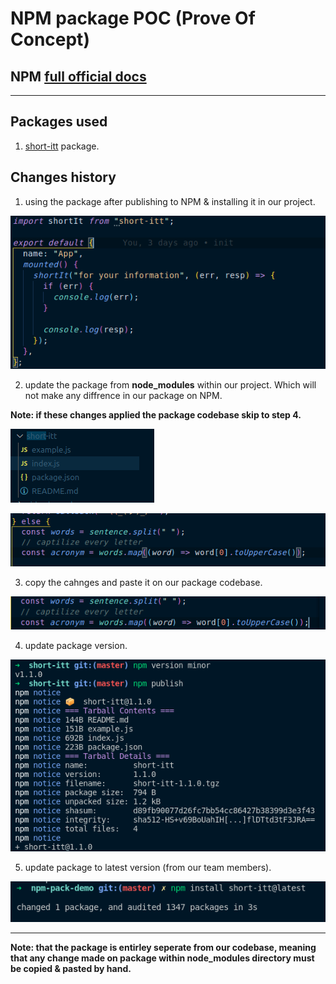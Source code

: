 # NPM package POC (Prove Of Concept)

## NPM [full official docs](https://docs.npmjs.com/packages-and-modules)

---

## Packages used

1. [short-itt](https://github.com/safwat-fathi/short-itt) package.

## Changes history

1. using the package after publishing to NPM & installing it in our project.

![using package](./screenshots/using-package.png)

2. update the package from **node_modules** within our project. Which will not make any diffrence in our package on NPM.

**Note: if these changes applied the package codebase skip to step 4.**

![edit the package 1](./screenshots/edit-the-pack-1.png)

![edit the package 2](./screenshots/edit-the-pack-2.png)

3. copy the cahnges and paste it on our package codebase.

![edit the package](./screenshots/update-the-pack-in-main-codebase.png)

4. update package version.

![update package version](./screenshots/update-pack-version.png)

5. update package to latest version (from our team members).

![update pack to latest](./screenshots/update-pack-to-latest.png)

---

**Note: that the package is entirley seperate from our codebase, meaning that any change made on package within node_modules directory must be copied & pasted by hand.**
